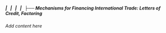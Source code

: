 ##### |   |   |   |   ├── Mechanisms for Financing International Trade: Letters of Credit, Factoring

*Add content here*